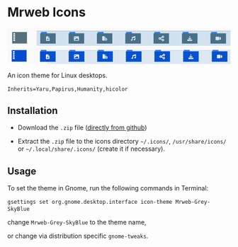 # Mrweb Icons

![Grey](https://raw.githubusercontent.com/mrwebfr/mrweb-icons/main/sources/grey.gif)
![Flat](https://raw.githubusercontent.com/mrwebfr/mrweb-icons/main/sources/flat.gif)

An icon theme for Linux desktops.

    Inherits=Yaru,Papirus,Humanity,hicolor

## Installation

- Download the `.zip` file ([directly from github](https://github.com/mrwebfr/mrweb-icons/archive/refs/heads/main.zip))

- Extract the `.zip` file to the icons directory `~/.icons/`, `/usr/share/icons/` or `~/.local/share/.icons/` (create it if necessary).

## Usage

To set the theme in Gnome, run the following commands in Terminal:

    gsettings set org.gnome.desktop.interface icon-theme Mrweb-Grey-SkyBlue

change `Mrweb-Grey-SkyBlue` to the theme name,

or change via distribution specific `gnome-tweaks`.
